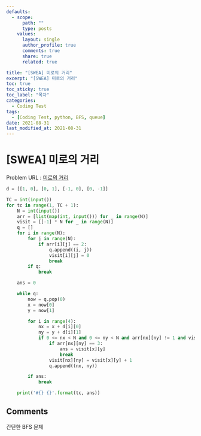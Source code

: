 ```yaml
---
defaults:
  - scope:
      path: ""
      type: posts
    values:
      layout: single
      author_profile: true
      comments: true
      share: true
      related: true

title: "[SWEA] 미로의 거리"
excerpt: "[SWEA] 미로의 거리"
toc: true
toc_sticky: true
toc_label: "목차"
categories:
  - Coding Test
tags:
  - [Coding Test, python, BFS, queue]
date: 2021-08-31
last_modified_at: 2021-08-31
---
```

# [SWEA] 미로의 거리

Problem URL : [미로의 거리](https://swexpertacademy.com/main/learn/course/subjectDetail.do?subjectId=AWOVIoJqqfYDFAWg#)

```python
d = [[1, 0], [0, 1], [-1, 0], [0, -1]]

TC = int(input())
for tc in range(1, TC + 1):
    N = int(input())
    arr = [list(map(int, input())) for _ in range(N)]
    visit = [[-1] * N for _ in range(N)]
    q = []
    for i in range(N):
        for j in range(N):
            if arr[i][j] == 2:
                q.append((i, j))
                visit[i][j] = 0
                break
        if q:
            break

    ans = 0

    while q:
        now = q.pop(0)
        x = now[0]
        y = now[1]

        for i in range(4):
            nx = x + d[i][0]
            ny = y + d[i][1]
            if 0 <= nx < N and 0 <= ny < N and arr[nx][ny] != 1 and visit[nx][ny] == -1:
                if arr[nx][ny] == 3:
                    ans = visit[x][y]
                    break
                visit[nx][ny] = visit[x][y] + 1
                q.append((nx, ny))

        if ans:
            break

    print('#{} {}'.format(tc, ans))
```
## Comments
간단한 BFS 문제
